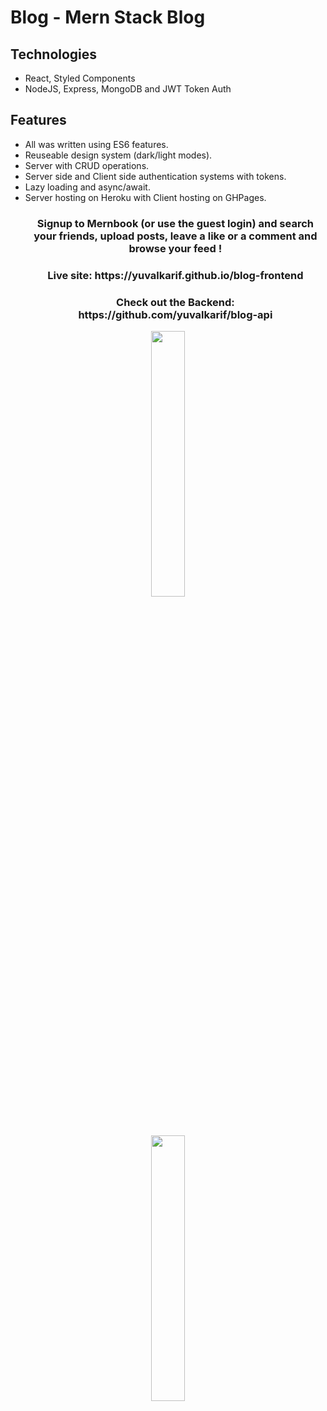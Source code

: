 # Blog - Mern Stack Blog
## Technologies
* React, Styled Components 
* NodeJS, Express, MongoDB and JWT Token Auth
## Features
* All was written using ES6 features.
* Reuseable design system (dark/light modes).
* Server with CRUD operations.
* Server side and Client side authentication systems with tokens.
* Lazy loading and async/await.
* Server hosting on Heroku with Client hosting on GHPages.
  <h3 align="center">Signup to Mernbook (or use the guest login) and search your friends, upload posts, leave a like or a comment and browse your feed !</h3>
  <h3 align="center">Live site: https://yuvalkarif.github.io/blog-frontend</h3>
  <h3 align="center">Check out the Backend: https://github.com/yuvalkarif/blog-api</h3>
 
<p align="center" width="100%">
   <a href="https://yuvalkarif.github.io/blog-frontend/">
    <img width="33%" src=https://i.imgur.com/A8EdsHy.png> 
  </a>
  <br / >
  <a href="https://yuvalkarif.github.io/blog-frontend/">
    <img width="33%" src="https://i.imgur.com/px8XkLx.png"> 
  </a>
</p>

